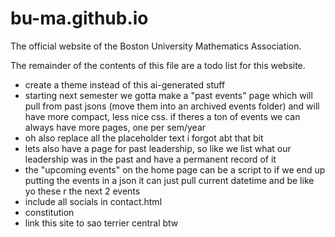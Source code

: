 # bu-ma.github.io
The official website of the Boston University Mathematics Association.

The remainder of the contents of this file are a todo list for this website.

- create a theme instead of this ai-generated stuff
- starting next semester we gotta make a "past events" page which will pull from past jsons (move them into an archived events folder) and will have more compact, less nice css. if theres a ton of events we can always have more pages, one per sem/year
- oh also replace all the placeholder text i forgot abt that bit
- lets also have a page for past leadership, so like we list what our leadership was in the past and have a permanent record of it
- the "upcoming events" on the home page can be a script to if we end up putting the events in a json it can just pull current datetime and be like yo these r the next 2 events
- include all socials in contact.html
- constitution
- link this site to sao terrier central btw